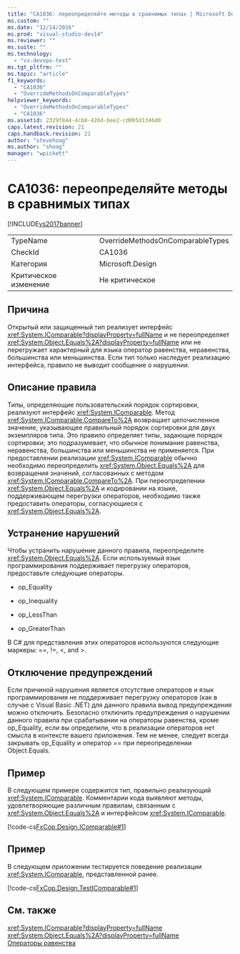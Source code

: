 ```yaml
---
title: "CA1036: переопределяйте методы в сравнимых типах | Microsoft Docs"
ms.custom: ""
ms.date: "12/14/2016"
ms.prod: "visual-studio-dev14"
ms.reviewer: ""
ms.suite: ""
ms.technology: 
  - "vs-devops-test"
ms.tgt_pltfrm: ""
ms.topic: "article"
f1_keywords: 
  - "CA1036"
  - "OverrideMethodsOnComparableTypes"
helpviewer_keywords: 
  - "OverrideMethodsOnComparableTypes"
  - "CA1036"
ms.assetid: 2329f844-4cb8-426d-bee2-cd065d1346d0
caps.latest.revision: 21
caps.handback.revision: 21
author: "stevehoag"
ms.author: "shoag"
manager: "wpickett"
---
```

# CA1036: переопределяйте методы в сравнимых типах
[!INCLUDE[vs2017banner](../code-quality/includes/vs2017banner.md)]

|||  
|-|-|  
|TypeName|OverrideMethodsOnComparableTypes|  
|CheckId|CA1036|  
|Категория|Microsoft.Design|  
|Критическое изменение|Не критическое|  
  
## Причина  
 Открытый или защищенный тип реализует интерфейс <xref:System.IComparable?displayProperty=fullName> и не переопределяет <xref:System.Object.Equals%2A?displayProperty=fullName> или не перегружает характерный для языка оператор равенства, неравенства, большинства или меньшинства.  Если тип только наследует реализацию интерфейса, правило не выводит сообщение о нарушении.  
  
## Описание правила  
 Типы, определяющие пользовательский порядок сортировки, реализуют интерфейс <xref:System.IComparable>.  Метод <xref:System.IComparable.CompareTo%2A> возвращает целочисленное значение, указывающее правильный порядок сортировки для двух экземпляров типа.  Это правило определяет типы, задающие порядок сортировки; это подразумевает, что обычное понимание равенства, неравенства, большинства или меньшинства не применяется.  При предоставлении реализации <xref:System.IComparable> обычно необходимо переопределить <xref:System.Object.Equals%2A> для возвращения значений, согласованных с методом <xref:System.IComparable.CompareTo%2A>.  При переопределении <xref:System.Object.Equals%2A> и кодировании на языке, поддерживающем перегрузки операторов, необходимо также предоставить операторы, согласующиеся с <xref:System.Object.Equals%2A>.  
  
## Устранение нарушений  
 Чтобы устранить нарушение данного правила, переопределите <xref:System.Object.Equals%2A>.  Если используемый язык программирования поддерживает перегрузку операторов, предоставьте следующие операторы.  
  
-   op\_Equality  
  
-   op\_Inequality  
  
-   op\_LessThan  
  
-   op\_GreaterThan  
  
 В C\# для представления этих операторов используются следующие маркеры: \=\=, \!\=, \<, and \>.  
  
## Отключение предупреждений  
 Если причиной нарушения является отсутствие операторов и язык программирования не поддерживает перегрузку операторов \(как в случае с Visual Basic .NET\) для данного правила вывод предупреждения можно отключить.  Безопасно отключить предупреждения о нарушении данного правила при срабатывании на операторы равенства, кроме op\_Equality, если вы определили, что в реализации операторов нет смысла в контексте вашего приложения.  Тем не менее, следует всегда закрывать op\_Equality и оператор \=\= при переопределении Object.Equals.  
  
## Пример  
 В следующем примере содержится тип, правильно реализующий <xref:System.IComparable>.  Комментарии кода выявляют методы, удовлетворяющие различным правилам, связанным с <xref:System.Object.Equals%2A> и интерфейсом <xref:System.IComparable>.  
  
 [!code-cs[FxCop.Design.IComparable#1](../code-quality/codesnippet/CSharp/ca1036-override-methods-on-comparable-types_1.cs)]  
  
## Пример  
 В следующем приложении тестируется поведение реализации <xref:System.IComparable>, представленной ранее.  
  
 [!code-cs[FxCop.Design.TestIComparable#1](../code-quality/codesnippet/CSharp/ca1036-override-methods-on-comparable-types_2.cs)]  
  
## См. также  
 <xref:System.IComparable?displayProperty=fullName>   
 <xref:System.Object.Equals%2A?displayProperty=fullName>   
 [Операторы равенства](../Topic/Equality%20Operators.md)